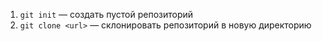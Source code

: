 1. `git init` — создать пустой репозиторий
2. `git clone <url>` — склонировать репозиторий в новую директорию